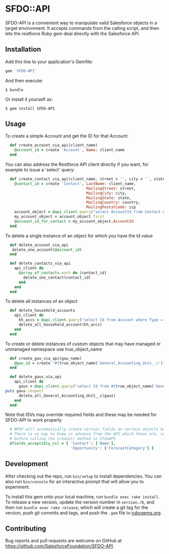 # SFDO::API

SFDO-API is a convenient way to manipulate valid Salesforce objects in a target environment. It accepts commands from
the calling script, and then lets the restforce Ruby gem deal directly with the Salesforce API.

## Installation

Add this line to your application's Gemfile:

```ruby
gem 'SFDO-API'
```

And then execute:

    $ bundle

Or install it yourself as:

    $ gem install SFDO-API

## Usage

To create a simple Account and get the ID for that Account:

```ruby
  def create_account_via_api(client_name)
    @account_id = create 'Account', Name: client_name
  end
```

You can also address the Restforce API client directly if you want, for example to issue a 'select' query:

```ruby
  def create_contact_via_api(client_name, street = '', city = '', state = '', country = '', zip = '')
    @contact_id = create 'Contact', LastName: client_name,
                                    MailingStreet: street,
                                    MailingCity: city,
                                    MailingState: state,
                                    MailingCountry: country,
                                    MailingPostalCode: zip
    account_object = @api_client.query("select AccountId from Contact where Id = '#{@contact_id}'")
    my_account_object = account_object.first
    @account_id_for_contact = my_account_object.AccountId
  end
```

To delete a single instance of an object for which you have the Id value
```ruby
  def delete_account_via_api
   delete_one_account(@account_id)
  end
```

```ruby
  def delete_contacts_via_api
    api_client do
      @array_of_contacts.each do |contact_id|
        delete_one_contact(contact_id)
      end
    end
  end
```

To delete all instances of an object 

```ruby
  def delete_household_accounts
    api_client do
      hh_accs = @api_client.query("select Id from Account where Type = 'Household'")
      delete_all_household_account(hh_accs)
    end
  end
```

To create or delete instances of custom objects that may have managed or unmanaged namespace use true_object_name

```ruby
  def create_gau_via_api(gau_name)
    @gau_id = create "#{true_object_name('General_Accounting_Unit__c')}", Name: gau_name
  end
```


```ruby
  def delete_gaus_via_api
    api_client do
      gaus = @api_client.query("select Id from #{true_object_name('General_Accounting_Unit__c')}")
puts gaus.inspect
      delete_all_General_Accounting_Unit__c(gaus)
    end
  end
```

Note that ISVs may override required fields and these may be needed for SFDO-API to work properly

```ruby
  # NPSP will automatically create certain fields on certain objects based on required input values for those records.
  # There is no way to know in advance from the API which these are, so we find them empirically and note them here
  # before calling the create() method in SfdoAPI
  @fields_acceptibly_nil = { 'Contact': ['Name'],
                             'Opportunity': ['ForecastCategory'] }
```





## Development

After checking out the repo, run `bin/setup` to install dependencies. You can also run `bin/console` for an interactive prompt that will allow you to experiment.

To install this gem onto your local machine, run `bundle exec rake install`. To release a new version, update the version number in `version.rb`, and then run `bundle exec rake release`, which will create a git tag for the version, push git commits and tags, and push the `.gem` file to [rubygems.org](https://rubygems.org).

## Contributing

Bug reports and pull requests are welcome on GitHub at https://github.com/SalesforceFoundation/SFDO-API.

